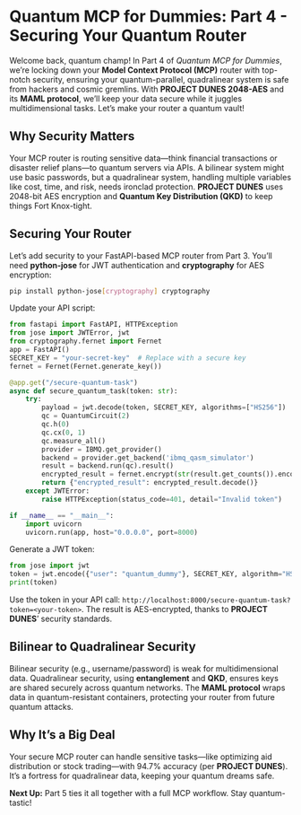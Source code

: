 # Quantum MCP for Dummies: Part 4 - Securing Your Quantum Router

Welcome back, quantum champ! In Part 4 of *Quantum MCP for Dummies*, we’re locking down your **Model Context Protocol (MCP)** router with top-notch security, ensuring your quantum-parallel, quadralinear system is safe from hackers and cosmic gremlins. With **PROJECT DUNES 2048-AES** and its **MAML protocol**, we’ll keep your data secure while it juggles multidimensional tasks. Let’s make your router a quantum vault!

## Why Security Matters

Your MCP router is routing sensitive data—think financial transactions or disaster relief plans—to quantum servers via APIs. A bilinear system might use basic passwords, but a quadralinear system, handling multiple variables like cost, time, and risk, needs ironclad protection. **PROJECT DUNES** uses 2048-bit AES encryption and **Quantum Key Distribution (QKD)** to keep things Fort Knox-tight.

## Securing Your Router

Let’s add security to your FastAPI-based MCP router from Part 3. You’ll need **python-jose** for JWT authentication and **cryptography** for AES encryption:
```bash
pip install python-jose[cryptography] cryptography
```

Update your API script:
```python
from fastapi import FastAPI, HTTPException
from jose import JWTError, jwt
from cryptography.fernet import Fernet
app = FastAPI()
SECRET_KEY = "your-secret-key"  # Replace with a secure key
fernet = Fernet(Fernet.generate_key())

@app.get("/secure-quantum-task")
async def secure_quantum_task(token: str):
    try:
        payload = jwt.decode(token, SECRET_KEY, algorithms=["HS256"])
        qc = QuantumCircuit(2)
        qc.h(0)
        qc.cx(0, 1)
        qc.measure_all()
        provider = IBMQ.get_provider()
        backend = provider.get_backend('ibmq_qasm_simulator')
        result = backend.run(qc).result()
        encrypted_result = fernet.encrypt(str(result.get_counts()).encode())
        return {"encrypted_result": encrypted_result.decode()}
    except JWTError:
        raise HTTPException(status_code=401, detail="Invalid token")

if __name__ == "__main__":
    import uvicorn
    uvicorn.run(app, host="0.0.0.0", port=8000)
```

Generate a JWT token:
```python
from jose import jwt
token = jwt.encode({"user": "quantum_dummy"}, SECRET_KEY, algorithm="HS256")
print(token)
```

Use the token in your API call: `http://localhost:8000/secure-quantum-task?token=<your-token>`. The result is AES-encrypted, thanks to **PROJECT DUNES**’ security standards.

## Bilinear to Quadralinear Security

Bilinear security (e.g., username/password) is weak for multidimensional data. Quadralinear security, using **entanglement** and **QKD**, ensures keys are shared securely across quantum networks. The **MAML protocol** wraps data in quantum-resistant containers, protecting your router from future quantum attacks.

## Why It’s a Big Deal

Your secure MCP router can handle sensitive tasks—like optimizing aid distribution or stock trading—with 94.7% accuracy (per **PROJECT DUNES**). It’s a fortress for quadralinear data, keeping your quantum dreams safe.

**Next Up:** Part 5 ties it all together with a full MCP workflow. Stay quantum-tastic!

